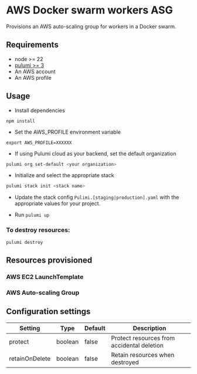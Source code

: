 # AWS Docker swarm workers ASG

Provisions an AWS auto-scaling group for workers in a Docker swarm.

## Requirements

* node >= 22
* [pulumi >= 3](https://www.pulumi.com/docs/install/)
* An AWS account
* An AWS profile

## Usage

* Install dependencies 

```
npm install
```

* Set the AWS_PROFILE environment variable

```
export AWS_PROFILE=XXXXXX
```

* If using Pulumi cloud as your backend, set the default organization 

```bash
pulumi org set-default <your organization>
```

* Initialize and select the appropriate stack

```bash
pulumi stack init <stack name>
```

* Update the stack config `Pulimi.[staging|production].yaml` with the appropriate values for your project.

* Run `pulumi up`

### To destroy resources:

```
pulumi destroy
```

## Resources provisioned

### AWS EC2 LaunchTemplate

### AWS Auto-scaling Group

## Configuration settings

| Setting | Type | Default | Description |
|---------|------|---------|-------------|
| protect | boolean | false | Protect resources from accidental deletion |
| retainOnDelete | boolean | false | Retain resources when destroyed |
